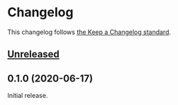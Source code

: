 # Changelog

This changelog follows [the Keep a Changelog standard](https://keepachangelog.com).


## [Unreleased](https://github.com/blade-ui-kit/blade-heroicons/compare/0.1.0...master)


## 0.1.0 (2020-06-17)

Initial release.
